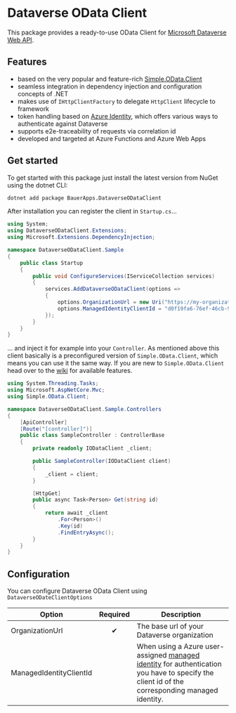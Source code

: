 # Dataverse OData Client

This package provides a ready-to-use OData Client for [Microsoft Dataverse Web API](https://docs.microsoft.com/en-us/powerapps/developer/data-platform/webapi/overview).

## Features

- based on the very popular and feature-rich [Simple.OData.Client](https://github.com/simple-odata-client/Simple.OData.Client)
- seamless integration in dependency injection and configuration concepts of .NET
- makes use of `IHttpClientFactory` to delegate `HttpClient` lifecycle to framework
- token handling based on [Azure Identity](https://docs.microsoft.com/en-us/dotnet/api/overview/azure/identity-readme), which offers various ways to authenticate against Dataverse
- supports e2e-traceability of requests via correlation id
- developed and targeted at Azure Functions and Azure Web Apps

## Get started

To get started with this package just install the latest version from NuGet using the dotnet CLI:

```bash
dotnet add package BauerApps.DataverseODataClient
```

After installation you can register the client in `Startup.cs`...

```csharp
using System;
using DataverseODataClient.Extensions;
using Microsoft.Extensions.DependencyInjection;

namespace DataverseODataClient.Sample
{
    public class Startup
    {
        public void ConfigureServices(IServiceCollection services)
        {
            services.AddDataverseODataClient(options =>
            {
                options.OrganizationUrl = new Uri("https://my-organization.crm4.dynamics.com");
                options.ManagedIdentityClientId = "d0f19fa6-76ef-46cb-93ac-fcde5a4a6143"; // optional
            });
        }
    }
}
```

... and inject it for example into your `Controller`. As mentioned above this client basically is a preconfigured version of `Simple.OData.Client`, which means you can use it the same way. If you are new to `Simple.OData.Client` head over to the [wiki](https://github.com/simple-odata-client/Simple.OData.Client/wiki) for available features.

```csharp
using System.Threading.Tasks;
using Microsoft.AspNetCore.Mvc;
using Simple.OData.Client;

namespace DataverseODataClient.Sample.Controllers
{
    [ApiController]
    [Route("[controller]")]
    public class SampleController : ControllerBase
    {
        private readonly IODataClient _client;

        public SampleController(IODataClient client)
        {
            _client = client;
        }

        [HttpGet]
        public async Task<Person> Get(string id)
        {
            return await _client
                .For<Person>()
                .Key(id)
                .FindEntryAsync();
        }
    }
}
```

## Configuration

You can configure Dataverse OData Client using `DataverseODateClientOptions`

| Option                  | Required | Description                                                                                                                                                                                                                                          |
| ----------------------- | :------: | ---------------------------------------------------------------------------------------------------------------------------------------------------------------------------------------------------------------------------------------------------- |
| OrganizationUrl         |    ✔     | The base url of your Dataverse organization                                                                                                                                                                                                          |
| ManagedIdentityClientId |          | When using a Azure user-assigned [managed identity](https://docs.microsoft.com/en-us/azure/active-directory/managed-identities-azure-resources/overview) for authentication you have to specify the client id of the corresponding managed identity. |
